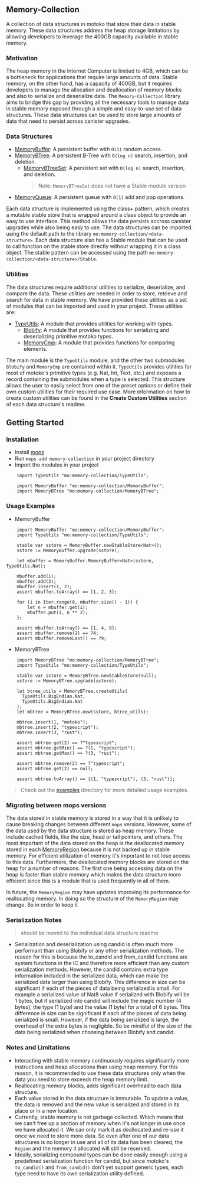## Memory-Collection

A collection of data structures in motoko that store their data in stable memory. These data structures address the heap storage limitations by allowing developers to leverage the 400GB capacity available in stable memory.

### Motivation

The heap memory in the Internet Computer is limited to 4GB, which can be a bottleneck for applications that require large amounts of data. Stable memory, on the other hand, has a capacity of 400GB, but it requires developers to manage the allocation and deallocation of memory blocks and also to serialize and deserialize data. The `Memory-Collection` library aims to bridge this gap by providing all the necessary tools to manage data in stable memory exposed through a simple and easy-to-use set of data structures. These data structures can be used to store large amounts of data that need to persist across canister upgrades.

### Data Structures

- [MemoryBuffer](./src/MemoryBuffer/readme.md): A persistent buffer with `O(1)` random access.
- [MemoryBTree](./src/MemoryBTree/readme.md): A persistent B-Tree with `O(log n)` search, insertion, and deletion.
  - [MemoryBTreeSet](./src/MemoryBTreeSet/readme.md): A persistent set with `O(log n)` search, insertion, and deletion.
    > Note: `MemoryBTreeSet` does not have a Stable module version
- [MemoryQueue](./src/MemoryQueue/readme.md): A persistent queue with `O(1)` add and pop operations.

Each data structure is implemented using the class+ pattern, which creates a mutable stable store that is wrapped around a class object to provide an easy to use interface. This method allows the data persists accross canister upgrades while also being easy to use.
The data structures can be imported using the default path to the library `mo:memory-collection/<data-structure>`.
Each data structure also has a Stable module that can be used to call function on the stable store directly without wrapping it in a class object. The stable pattern can be accessed using the path `mo:memory-collection/<data-structure>/Stable`.

### Utilities

The data structures require additional utilities to serialize, deserialize, and compare the data.
These utilities are needed in order to store, retrieve and search for data in stable memory.
We have provided these utilities as a set of modules that can be imported and used in your project.
These utilities are:

- [TypeUtils](./src/TypeUtils/readme.md): A module that provides utilities for working with types.
  - [Blobify](./src/Blobify/readme.md): A module that provides functions for serializing and deserializing primitive motoko types.
  - [MemoryCmp](./src/MemoryCmp/readme.md): A module that provides functions for comparing elements.

The main module is the `TypeUtils` module, and the other two submodules `Blobify` and `MemoryCmp` are contained within it.
`TypeUtils` provides utilities for most of motoko's primitive types (e.g. Nat, Int, Text, etc.) and exposes a record containing the submodules when a type is selected.
This structure allows the user to easily select from one of the preset options or define their own custom utilities for their required use case. More information on how to create custom utilities can be found in the **Create Custom Utilities** section of each data structure's readme.

## Getting Started

### Installation

- Install [mops](https://docs.mops.one/quick-start)
- Run `mops add memory-collection` in your project directory
- Import the modules in your project

```motoko
    import TypeUtils "mo:memory-collection/TypeUtils";

    import MemoryBuffer "mo:memory-collection/MemoryBuffer";
    import MemoryBTree "mo:memory-collection/MemoryBTree";
```

### Usage Examples

- MemoryBuffer

```motoko
    import MemoryBuffer "mo:memory-collection/MemoryBuffer";
    import TypeUtils "mo:memory-collection/TypeUtils";

    stable var sstore = MemoryBuffer.newStableStore<Nat>();
    sstore := MemoryBuffer.upgrade(sstore);

    let mbuffer = MemoryBuffer.MemoryBuffer<Nat>(sstore, TypeUtils.Nat);

    mbuffer.add(1);
    mbuffer.add(3);
    mbuffer.insert(1, 2);
    assert mbuffer.toArray() == [1, 2, 3];

    for (i in Iter.range(0, mbuffer.size() - 1)) {
        let n = mbuffer.get(i);
        mbuffer.put(i, n ** 2);
    };

    assert mbuffer.toArray() == [1, 4, 9];
    assert mbuffer.remove(1) == ?4;
    assert mbuffer.removeLast() == ?9;
```

- MemoryBTree

```motoko
    import MemoryBTree "mo:memory-collection/MemoryBTree";
    import TypeUtils "mo:memory-collection/TypeUtils";

    stable var sstore = MemoryBTree.newStableStore(null);
    sstore := MemoryBTree.upgrade(sstore);

    let btree_utils = MemoryBTree.createUtils(
      TypeUtils.BigEndian.Nat,
      TypeUtils.BigEndian.Nat
    );
    let mbtree = MemoryBTree.new(sstore, btree_utils);

    mbtree.insert(1, "motoko");
    mbtree.insert(2, "typescript");
    mbtree.insert(3, "rust");

    assert mbtree.get(2) == ?"typescript";
    assert mbtree.getMin() == ?(1, "typescript");
    assert mbtree.getMax() == ?(3, "rust");

    assert mbtree.remove(2) == ?"typescript";
    assert mbtree.get(2) == null;

    assert mbtree.toArray() == [(1, "typescript"), (3, "rust")];
```

> Check out the [examples](./examples) directory for more detailed usage examples.

### Migrating between mops versions

The data stored in stable memory is stored in a way that it is unlikely to cause breaking changes between different `mops` versions.
However, some of the data used by the data structure is stored as heap memory. These include cached fields, like the size, head or tail pointers, and others. The most important of the data stored on the heap is the deallocated memory stored in each [MemoryRegion](https://github.com/NatLabs/memory-region) because it is not backed up in stable memory. For efficient utilization of memory it's important to not lose access to this data. Furthermore, the deallocated memory blocks are stored on the heap for a number of reasons. The first one being accessing data on the heap is faster than stable memory which makes the data structure more efficient since this is a module that is used frequently in all of them.

In future, the `MemoryRegion` may have updates improving its performance for reallocating memory. In doing so the structure of the `MemoryRegion` may change. So in order to keep it

### Serialization Notes

> should be moved to the individual data structure readme

- Serialization and deserialization using candid is often much more performant than using Blobify or any other serialization methods. The reason for this is because the to_candid and from_candid functions are system functions in the IC and therefore more efficient than any custom serialization methods. However, the candid contains extra type information included in the serialized data, which can make the serialized data larger than using Blobify. This difference in size can be significant if each of the pieces of data being serialized is small. For example a serialized value of Nat8 value if serialized with Blobify will be 1 bytes, but if serialized into candid will include the magic number (4 bytes), the type (1 byte) and the value (1 byte) for a total of 6 bytes. This difference in size can be significant if each of the pieces of data being serialized is small. However, if the data being serialized is large, the overhead of the extra bytes is negligible. So be mindful of the size of the data being serialized when choosing between Blobify and candid.

### Notes and Limitations

- Interacting with stable memory continuously requires significantly more instructions and heap allocations than using heap memory. For this reason, it is recommended to use these data structures only when the data you need to store exceeds the heap memory limit.
- Reallocating memory blocks, adds significant overhead to each data structure.
- Each value stored in the data structure is immutable. To update a value, the data is removed and the new value is serialized and stored in its place or in a new location.
- Currently, stable memory is not garbage collected. Which means that we can't free up a section of memory when it's not longer in use once we have allocated it. We can only mark it as deallocated and re-use it once we need to store more data. So even after one of our data structures is no longer in use and all of its data has been cleared, the `Region` and the memory it allocated will still be reserved.
- Ideally, serializing compound types can be done easily enough using a predefined serialization function for candid, but since motoko's `to_candid()` and `from_candid()` don't yet support generic types, each type need to have its own serialization utility defined.
<!-- - We have provided Utilities for comparing and serializing primitive types. However, you will need to define your own custom functions for compound or complex types. This goes for candid as well since it does not yet support generic types you would need to define serialization functions for each of your types. -->
